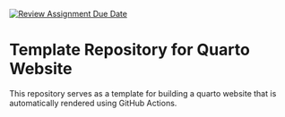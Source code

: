 [![Review Assignment Due Date](https://classroom.github.com/assets/deadline-readme-button-22041afd0340ce965d47ae6ef1cefeee28c7c493a6346c4f15d667ab976d596c.svg)](https://classroom.github.com/a/SdzDxd99)
# Template Repository for Quarto Website

This repository serves as a template for building a quarto website that is automatically rendered using GitHub Actions.

